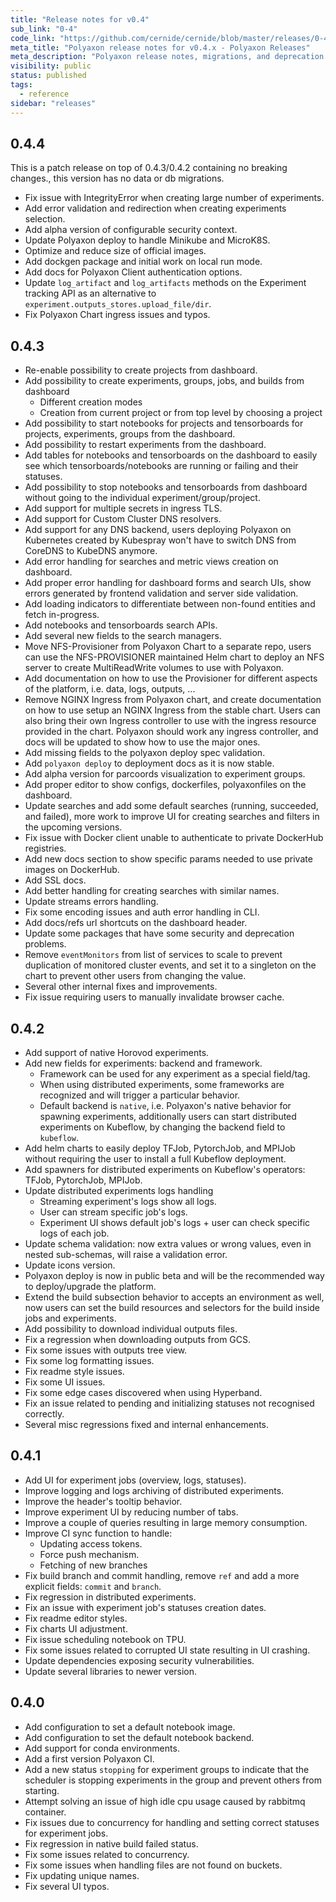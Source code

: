 ```yaml
---
title: "Release notes for v0.4"
sub_link: "0-4"
code_link: "https://github.com/cernide/cernide/blob/master/releases/0-4.md"
meta_title: "Polyaxon release notes for v0.4.x - Polyaxon Releases"
meta_description: "Polyaxon release notes, migrations, and deprecation notes for v0.4.x."
visibility: public
status: published
tags:
  - reference
sidebar: "releases"
---
```


## 0.4.4

This is a patch release on top of 0.4.3/0.4.2 containing no breaking changes., this version has no data or db migrations.

- Fix issue with IntegrityError when creating large number of experiments.
- Add error validation and redirection when creating experiments selection.
- Add alpha version of configurable security context.
- Update Polyaxon deploy to handle Minikube and MicroK8S.
- Optimize and reduce size of official images.
- Add dockgen package and initial work on local run mode.
- Add docs for Polyaxon Client authentication options.
- Update `log_artifact` and `log_artifacts` methods on the Experiment tracking API as an alternative to `experiment.outputs_stores.upload_file/dir`.
- Fix Polyaxon Chart ingress issues and typos.

## 0.4.3

- Re-enable possibility to create projects from dashboard.
- Add possibility to create experiments, groups, jobs, and builds from dashboard
  - Different creation modes
  - Creation from current project or from top level by choosing a project
- Add possibility to start notebooks for projects and tensorboards for projects, experiments, groups from the dashboard.
- Add possibility to restart experiments from the dashboard.
- Add tables for notebooks and tensorboards on the dashboard to easily see which tensorboards/notebooks are running or failing and their statuses.
- Add possibility to stop notebooks and tensorboards from dashboard without going to the individual experiment/group/project.
- Add support for multiple secrets in ingress TLS.
- Add support for Custom Cluster DNS resolvers.
- Add support for any DNS backend, users deploying Polyaxon on Kubernetes created by Kubespray won't have to switch DNS from CoreDNS to KubeDNS anymore.
- Add error handling for searches and metric views creation on dashboard.
- Add proper error handling for dashboard forms and search UIs, show errors generated by frontend validation and server side validation.
- Add loading indicators to differentiate between non-found entities and fetch in-progress.
- Add notebooks and tensorboards search APIs.
- Add several new fields to the search managers.
- Move NFS-Provisioner from Polyaxon Chart to a separate repo, users can use the NFS-PROVISIONER maintained Helm chart
  to deploy an NFS server to create MultiReadWrite volumes to use with Polyaxon.
- Add documentation on how to use the Provisioner for different aspects of the platform, i.e. data, logs, outputs, ...
- Remove NGINX Ingress from Polyaxon chart, and create documentation on how to use setup an NGINX Ingress from the stable chart.
  Users can also bring their own Ingress controller to use with the ingress resource provided in the chart. Polyaxon should work any ingress controller,
  and docs will be updated to show how to use the major ones.
- Add missing fields to the polyaxon deploy spec validation.
- Add `polyaxon deploy` to deployment docs as it is now stable.
- Add alpha version for parcoords visualization to experiment groups.
- Add proper editor to show configs, dockerfiles, polyaxonfiles on the dashboard.
- Update searches and add some default searches (running, succeeded, and failed), more work to improve UI for creating searches and filters in the upcoming versions.
- Fix issue with Docker client unable to authenticate to private DockerHub registries.
- Add new docs section to show specific params needed to use private images on DockerHub.
- Add SSL docs.
- Add better handling for creating searches with similar names.
- Update streams errors handling.
- Fix some encoding issues and auth error handling in CLI.
- Add docs/refs url shortcuts on the dashboard header.
- Update some packages that have some security and deprecation problems.
- Remove `eventMonitors` from list of services to scale to prevent duplication of monitored cluster events,
  and set it to a singleton on the chart to prevent other users from changing the value.
- Several other internal fixes and improvements.
- Fix issue requiring users to manually invalidate browser cache.

## 0.4.2

- Add support of native Horovod experiments.
- Add new fields for experiments: backend and framework.
  - Framework can be used for any experiment as a special field/tag.
  - When using distributed experiments, some frameworks are recognized and will trigger a particular behavior.
  - Default backend is `native`, i.e. Polyaxon's native behavior for spawning experiments,
    additionally users can start distributed experiments on Kubeflow, by changing the backend field to `kubeflow`.
- Add helm charts to easily deploy TFJob, PytorchJob, and MPIJob without requiring the user to install a full Kubeflow deployment.
- Add spawners for distributed experiments on Kubeflow's operators: TFJob, PytorchJob, MPIJob.
- Update distributed experiments logs handling
  - Streaming experiment's logs show all logs.
  - User can stream specific job's logs.
  - Experiment UI shows default job's logs + user can check specific logs of each job.
- Update schema validation: now extra values or wrong values, even in nested sub-schemas, will raise a validation error.
- Update icons version.
- Polyaxon deploy is now in public beta and will be the recommended way to deploy/upgrade the platform.
- Extend the build subsection behavior to accepts an environment as well, now users can set the build resources and selectors for the build inside jobs and experiments.
- Add possibility to download individual outputs files.
- Fix a regression when downloading outputs from GCS.
- Fix some issues with outputs tree view.
- Fix some log formatting issues.
- Fix readme style issues.
- Fix some UI issues.
- Fix some edge cases discovered when using Hyperband.
- Fix an issue related to pending and initializing statuses not recognised correctly.
- Several misc regressions fixed and internal enhancements.

## 0.4.1

- Add UI for experiment jobs (overview, logs, statuses).
- Improve logging and logs archiving of distributed experiments.
- Improve the header's tooltip behavior.
- Improve experiment UI by reducing number of tabs.
- Improve a couple of queries resulting in large memory consumption.
- Improve CI sync function to handle:
  - Updating access tokens.
  - Force push mechanism.
  - Fetching of new branches
- Fix build branch and commit handling, remove `ref` and add a more explicit fields: `commit` and `branch`.
- Fix regression in distributed experiments.
- Fix an issue with experiment job's statuses creation dates.
- Fix readme editor styles.
- Fix charts UI adjustment.
- Fix issue scheduling notebook on TPU.
- Fix some issues related to corrupted UI state resulting in UI crashing.
- Update dependencies exposing security vulnerabilities.
- Update several libraries to newer version.

## 0.4.0

- Add configuration to set a default notebook image.
- Add configuration to set the default notebook backend.
- Add support for conda environments.
- Add a first version Polyaxon CI.
- Add a new status `stopping` for experiment groups to indicate that the scheduler is stopping experiments in the group and prevent others from starting.
- Attempt solving an issue of high idle cpu usage caused by rabbitmq container.
- Fix issues due to concurrency for handling and setting correct statuses for experiment jobs.
- Fix regression in native build failed status.
- Fix some issues related to concurrency.
- Fix some issues when handling files are not found on buckets.
- Fix updating unique names.
- Fix several UI typos.
